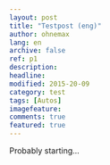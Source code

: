 ```yaml
---
layout: post
title: "Testpost (eng)"
author: ohnemax
lang: en
archive: false
ref: p1
description: 
headline: 
modified: 2015-20-09
category: test
tags: [Autos]
imagefeature: 
comments: true
featured: true
---
```



Probably starting...
